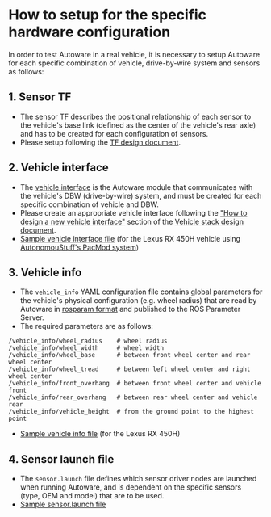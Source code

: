 # How to setup for the specific hardware configuration

In order to test Autoware in a real vehicle, it is necessary to setup Autoware for each specific combination of vehicle, drive-by-wire system and sensors as follows:

## 1. Sensor TF

* The sensor TF describes the positional relationship of each sensor to the vehicle's base link (defined as the center of the vehicle's rear axle) and has to be created for each configuration of sensors.
* Please setup following the [TF design document](https://github.com/tier4/AutowareArchitectureProposal.proj/blob/master/design/TF.md).

## 2. Vehicle interface
* The [vehicle interface](https://github.com/tier4/AutowareArchitectureProposal.proj/blob/master/design/Vehicle/Vehicle.md#vehicle-interface) is the Autoware module that communicates with the vehicle's DBW (drive-by-wire) system, and must be created for each specific combination of vehicle and DBW.
* Please create an appropriate vehicle interface following the ["How to design a new vehicle interface"](https://github.com/tier4/AutowareArchitectureProposal.proj/blob/master/design/Vehicle/Vehicle.md#how-to-design-a-new-vehicle-interface) section of the [Vehicle stack design document](https://github.com/tier4/AutowareArchitectureProposal.proj/blob/master/design/Vehicle/Vehicle.md).
* [Sample vehicle interface file](https://github.com/tier4/lexus_description.iv.universe/blob/master/launch/vehicle_interface.launch) (for the Lexus RX 450H vehicle using [AutonomouStuff's PacMod system](https://autonomoustuff.com/products/pacmod))

## 3. Vehicle info

* The `vehicle_info` YAML configuration file contains global parameters for the vehicle's physical configuration (e.g. wheel radius) that are read by Autoware in [rosparam format](http://wiki.ros.org/rosparam) and published to the ROS Parameter Server.
* The required parameters are as follows:
```
/vehicle_info/wheel_radius    # wheel radius
/vehicle_info/wheel_width     # wheel width
/vehicle_info/wheel_base      # between front wheel center and rear wheel center
/vehicle_info/wheel_tread     # between left wheel center and right wheel center
/vehicle_info/front_overhang  # between front wheel center and vehicle front
/vehicle_info/rear_overhang   # between rear wheel center and vehicle rear
/vehicle_info/vehicle_height  # from the ground point to the highest point
```
* [Sample vehicle info file](https://github.com/tier4/lexus_description.iv.universe/blob/master/config/vehicle_info.yaml) (for the Lexus RX 450H)

## 4. Sensor launch file

* The `sensor.launch` file defines which sensor driver nodes are launched when running Autoware, and is dependent on the specific sensors (type, OEM and model) that are to be used.
* [Sample sensor.launch file](https://github.com/tier4/autoware_launcher.iv.universe/blob/master/sensing_launch/launch/sensing.launch)
